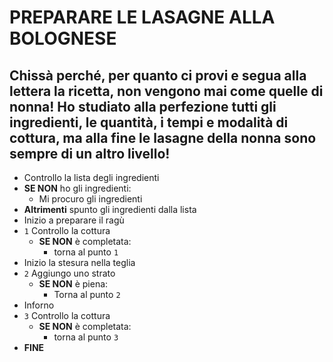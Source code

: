 # PREPARARE LE LASAGNE ALLA BOLOGNESE
## Chissà perché, per quanto ci provi e segua alla lettera la ricetta, non vengono mai come quelle di nonna! Ho studiato alla perfezione tutti gli ingredienti, le quantità, i tempi e modalità di cottura, ma alla fine le lasagne della nonna sono sempre di un altro livello!
- Controllo la lista degli ingredienti
- **SE NON** ho gli ingredienti:
    - Mi procuro gli ingredienti
- **Altrimenti** spunto gli ingredienti dalla lista
- Inizio a preparare il ragù
- `1` Controllo la cottura
  - **SE NON** è completata:
    - torna al punto `1`
- Inizio la stesura nella teglia
- `2` Aggiungo uno strato
  - **SE NON** è piena:
    - Torna al punto `2`
- Inforno
- `3` Controllo la cottura
  - **SE NON** è completata:
    - torna al punto `3`
- **FINE**